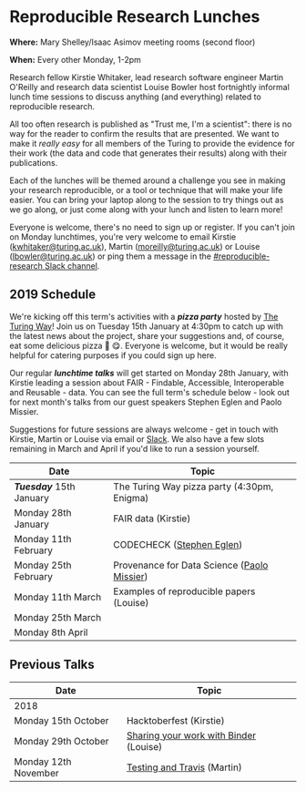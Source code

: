 # Reproducible Research Lunches

**Where:** Mary Shelley/Isaac Asimov meeting rooms (second floor)

**When:** Every other Monday, 1-2pm

Research fellow Kirstie Whitaker, lead research software engineer Martin O'Reilly and research data scientist Louise Bowler host fortnightly informal lunch time sessions to discuss anything (and everything) related to reproducible research.

All too often research is published as "Trust me, I'm a scientist": there is no way for the reader to confirm the results that are presented. We want to make it *really easy* for all members of the Turing to provide the evidence for their work (the data and code that generates their results) along with their publications.

Each of the lunches will be themed around a challenge you see in making your research reproducible, or a tool or technique that will make your life easier. You can bring your laptop along to the session to try things out as we go along, or just come along with your lunch and listen to learn more!

Everyone is welcome, there's no need to sign up or register. If you can't join on Monday lunchtimes, you're very welcome to email Kirstie (kwhitaker@turing.ac.uk), Martin (moreilly@turing.ac.uk) or Louise (lbowler@turing.ac.uk) or ping them a message in the [#reproducible-research Slack channel](https://alan-turing-institute.slack.com/messages/C6XEYUQPR).


## 2019 Schedule

We're kicking off this term's activities with a ***pizza party*** hosted by [The Turing Way](https://github.com/alan-turing-institute/the-turing-way)! Join us on Tuesday 15th January at 4:30pm to catch up with the latest news about the project, share your suggestions and, of course, eat some delicious pizza :pizza: :yum:. Everyone is welcome, but it would be really helpful for catering purposes if you could sign up here.

Our regular ***lunchtime talks*** will get started on Monday 28th January, with Kirstie leading a session about FAIR - Findable, Accessible, Interoperable and Reusable - data.
You can see the full term's schedule below - look out for next month's talks from our guest speakers Stephen Eglen and Paolo Missier.

Suggestions for future sessions are always welcome - get in touch with Kirstie, Martin or Louise via email or [Slack](https://alan-turing-institute.slack.com/messages/C6XEYUQPR). We also have a few slots remaining in March and April if you'd like to run a session yourself.

| Date                  | Topic                                                |
| --------------------- | ---------------------------------------------------- |
| _**Tuesday**_ 15th January | The Turing Way pizza party (4:30pm, Enigma) |
| Monday 28th January   | FAIR data (Kirstie)                                  |
| Monday 11th February  | CODECHECK ([Stephen Eglen](https://www.turing.ac.uk/people/researchers/stephen-eglen)) |
| Monday 25th February  | Provenance for Data Science ([Paolo Missier](https://www.turing.ac.uk/people/researchers/paolo-missier)) |
| Monday 11th March     | Examples of reproducible papers (Louise)             |
| Monday 25th March     |                                                      |
| Monday 8th April      |                                                      |



## Previous Talks

| Date                  | Topic                                                |
| --------------------- | ---------------------------------------------------- |
| 2018                  |                                                      |   
| Monday 15th October   | Hacktoberfest (Kirstie)                              |
| Monday 29th October   | [Sharing your work with Binder](https://github.com/alan-turing-institute/ReproducibleResearchResources/blob/master/resources/binder.md) (Louise) |
| Monday 12th November  | [Testing and Travis](https://github.com/alan-turing-institute/ReproducibleResearchResources/blob/master/resources/testing.md) (Martin) |
